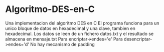 # Algoritmo-DES-en-C
Una implementacion del algoritmo DES en C
El programa funciona para un unico bloque de datos en hexadecimal
y una clave, tambien en hexadecimal. Los datos se leen de un fichero datos.txt
y el resultado se almacena en mensaje.txt
Para encriptar->endes='e'
Para desencriptar->endes='d'
No hay mecanismo de padding 
